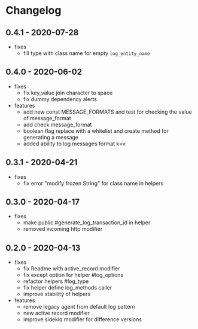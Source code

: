 # Changelog

## 0.4.1 - 2020-07-28
* fixes
  * fill type with class name for empty `log_entity_name`

## 0.4.0 - 2020-06-02
* fixes
  * fix key_value join character to space
  * fix dummy dependency alerts
* features
  * add new const MESSAGE_FORMATS and test for checking the value of message_format
  * add check message_format
  * boolean flag replace with a whitelist and create method for generating a message
  * added ability to log messages format k=v

## 0.3.1 - 2020-04-21
* fixes
  * fix error "modify frozen String" for class name in helpers

## 0.3.0 - 2020-04-17
* fixes
  * make public #generate_log_transaction_id in helper
  * removed incoming http modifier

## 0.2.0 - 2020-04-13
* fixes
  * fix Readme with active_record modifier
  * fix except option for helper #log_options
  * refactor helpers #log_type
  * fix helper define log_methods caller
  * improve stability of helpers
* features
  * remove legacy agent from default log pattern
  * new active record modifier
  * improve sidekiq modifier for difference versions
